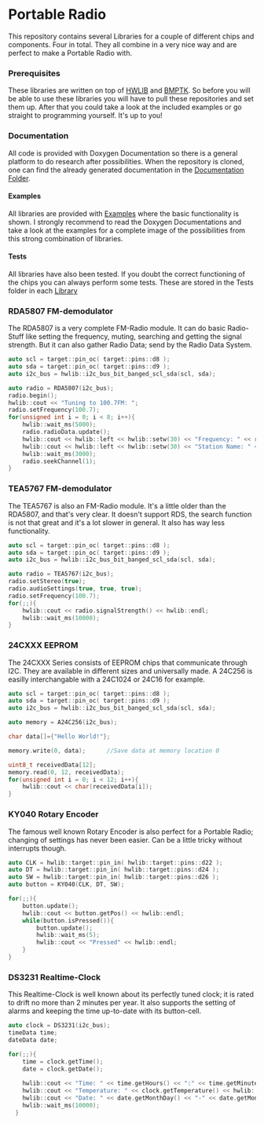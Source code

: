 # Portable Radio
This repository contains several Libraries for a couple of different chips and components. Four in total. They all combine in a very nice way and are perfect to make a Portable Radio with.
### Prerequisites
These libraries are written on top of [HWLIB](https://github.com/wovo/hwlib) and [BMPTK](https://github.com/wovo/bmptk). So before you will be able to use these libraries you will have to pull these repositories and set them up. After that you could take a look at the included examples or go straight to programming yourself. It's up to you!
### Documentation
All code is provided with Doxygen Documentation so there is a general platform to do research after possibilities. When the repository is cloned, one can find the already generated documentation in the [Documentation Folder](/Documentation).
#### Examples
All libraries are provided with [Examples](/Examples) where the basic functionality is shown. I strongly recommend to read the Doxygen Documentations and take a look at the examples for a complete image of the possibilities from this strong combination of libraries.
#### Tests
All libraries have also been tested. If you doubt the correct functioning of the chips you can always perform some tests. These are stored in the Tests folder in each [Library](/Library)
### RDA5807 FM-demodulator
The RDA5807 is a very complete FM-Radio module. It can do basic Radio-Stuff like setting the frequency, muting, searching and getting the signal strength. But it can also gather Radio Data; send by the Radio Data System.
```C++
auto scl = target::pin_oc( target::pins::d8 );
auto sda = target::pin_oc( target::pins::d9 );
auto i2c_bus = hwlib::i2c_bus_bit_banged_scl_sda(scl, sda);

auto radio = RDA5807(i2c_bus);
radio.begin();
hwlib::cout << "Tuning to 100.7FM: ";
radio.setFrequency(100.7);
for(unsigned int i = 0; i < 8; i++){
    hwlib::wait_ms(5000);
    radio.radioData.update();
    hwlib::cout << hwlib::left << hwlib::setw(30) << "Frequency: " << radio.getIntFrequency() << hwlib::endl;
    hwlib::cout << hwlib::left << hwlib::setw(30) << "Station Name: " << radio.radioData.stationName() << hwlib::endl;
    hwlib::wait_ms(3000);
    radio.seekChannel(1);
}
```
### TEA5767 FM-demodulator
The TEA5767 is also an FM-Radio module. It's a little older than the RDA5807, and that's very clear. It doesn't support RDS, the search function is not that great and it's a lot slower in general. It also has way less functionality.
```C++
auto scl = target::pin_oc( target::pins::d8 );
auto sda = target::pin_oc( target::pins::d9 );
auto i2c_bus = hwlib::i2c_bus_bit_banged_scl_sda(scl, sda);

auto radio = TEA5767(i2c_bus);
radio.setStereo(true);
radio.audioSettings(true, true, true);
radio.setFrequency(100.7);
for(;;){
    hwlib::cout << radio.signalStrength() << hwlib::endl;
    hwlib::wait_ms(10000);
}
```
### 24CXXX EEPROM
The 24CXXX Series consists of EEPROM chips that communicate through I2C. They are available in different sizes and universally made. A 24C256 is easilly interchangable with a 24C1024 or 24C16 for example.
```C++
auto scl = target::pin_oc( target::pins::d8 );
auto sda = target::pin_oc( target::pins::d9 );
auto i2c_bus = hwlib::i2c_bus_bit_banged_scl_sda(scl, sda);

auto memory = A24C256(i2c_bus);

char data[]={"Hello World!"};

memory.write(0, data);      //Save data at memory location 0

uint8_t receivedData[12];
memory.read(0, 12, receivedData);
for(unsigned int i = 0; i < 12; i++){
    hwlib::cout << char(receivedData[i]);
}
```
### KY040 Rotary Encoder
The famous well known Rotary Encoder is also perfect for a Portable Radio; changing of settings has never been easier. Can be a little tricky without interrupts though.
```C++
auto CLK = hwlib::target::pin_in( hwlib::target::pins::d22 );
auto DT = hwlib::target::pin_in( hwlib::target::pins::d24 );
auto SW = hwlib::target::pin_in( hwlib::target::pins::d26 );
auto button = KY040(CLK, DT, SW);

for(;;){
	button.update();
	hwlib::cout << button.getPos() << hwlib::endl;
	while(button.isPressed()){
		button.update();
		hwlib::wait_ms(5);
		hwlib::cout << "Pressed" << hwlib::endl;
	}
}
```
### DS3231 Realtime-Clock
This Realtime-Clock is well known about its perfectly tuned clock; it is rated to drift no more than 2 minutes per year. It also supports the setting of alarms and keeping the time up-to-date with its button-cell.
```C++
auto clock = DS3231(i2c_bus);
timeData time;
dateData date;

for(;;){
    time = clock.getTime();
    date = clock.getDate();
    
    hwlib::cout << "Time: " << time.getHours() << ":" << time.getMinutes() << ":" << time.getSeconds() << hwlib::endl;
    hwlib::cout << "Temperature: " << clock.getTemperature() << hwlib::endl;
    hwlib::cout << "Date: " << date.getMonthDay() << "-" << date.getMonth() << "-" << date.getYear() << hwlib::endl << hwlib::endl;
    hwlib::wait_ms(10000);
  }
  ```
